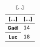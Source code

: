 <table class="chaarts radar-multiple" id="radar-multiple" style="--scale: 20; --step: 5; --items: 7; --areas: 2;">
  <caption id="caption-9">[…]</caption>
  <thead>
    <tr>
      <th scope="col">[…]</th>
      <th scope="col">[…]</th>
    </tr>
  </thead>
  <tbody>
    <tr style="--color: #734bf9; --1: 14; --2: 11; --3: 13; --4: 16; --5: 14; --6: 10; --7: 4; --8: var(--1);">
      <th scope="row">Gaël</th>
      <td><span>14</span></td>
    </tr>
    <tr style="-color: #e11a81; --1: 18; --2: 10; --3: 11; --4: 16; --5: 10; --6: 12; --7: 11; --8: var(--1);">
      <th scope="row">Luc</th>
      <td><span>18</span></td>
    </tr>
  </tbody>
</table>
<style>
	.chaarts.radar-multiple {
  margin-bottom: 12rem;
}

.chaarts.radar-multiple tbody {
  columns: var(--areas);
  vertical-align: bottom;
}

.chaarts.radar-multiple [scope="row"] {
  bottom: -8rem;
  height: 2rem;
  left: 1rem;
  position: absolute;
}

.chaarts.radar-multiple [scope="row"]::before {
  background: var(--color, currentColor);
  content: "";
  display: inline-block;
  height: 1rem;
  margin-right: .25rem;
  transform: translate3d(0, .1rem, 0);
  width: 1rem;
}

/* 2nd: */
.chaarts.radar-multiple tr:nth-child(2) [scope="row"] {
  left: calc( 1rem + (100% / var(--areas)) * 1);
}

.chaarts.radar-multiple td {
  align-items: flex-end;
  border-color: var(--color, currentColor);
  display: flex;
  justify-content: flex-end;
  opacity: .5;
  pointer-events: none;
  transition: opacity .2s cubic-bezier(.5, 0, .5, 1);
  z-index: 0;
}

.chaarts.radar-multiple td::after {
  color: var(--color, currentColor);
  display: block;
  font-size: small;
  font-weight: 700;
  text-indent: -.5rem;
  transform:
    skew( calc( var(--skew) * -1 ) )
    rotate( calc( var(--part) * var(--index, 1) * -1 ) );
  transform-origin: 0 0;
  width: 100%;
  white-space: nowrap;
}

.chaarts.radar-multiple td:nth-of-type(2)::after {
  --integer: calc(var(--2));
  counter-reset: value var(--integer);
  content: counter(value);
  width: calc( var(--2) * 100% / var(--scale) );
}

.chaarts.radar-multiple span {
  background: var(--color, currentColor);
  pointer-events: auto;
}

@supports (mask-image: url()) {
  .chaarts.radar-multiple span {
    --mask: radial-gradient(circle at bottom right, rgba(0,0,0,1), rgba(0,0,0,.5));
    mask-image: var(--mask);
  }
}

@media (hover: hover) {
  .chaarts.radar-multiple td {
    opacity: .25;
  }

  .chaarts.radar-multiple td::after {
    opacity: 0;
  }

  .chaarts.radar-multiple tr:hover td {
    opacity: 1;
    z-index: 1;
  }

  .chaarts.radar-multiple tr:hover td::after {
    opacity: inherit;
  }
}
</style>
